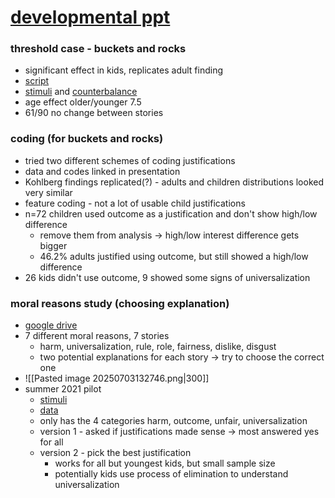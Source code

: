 # [developmental ppt](https://docs.google.com/presentation/d/19sJq8JiUuOavqRnLMGWOogx1o4XrmEf2/edit?usp=sharing&ouid=111291356611253193415&rtpof=true&sd=true)
### threshold case - buckets and rocks
- significant effect in kids, replicates adult finding
- [script](https://docs.google.com/document/d/1BQtLoHv3QK6eG5_41PyuH1RiZMGJoJ7Y/edit?usp=sharing&ouid=100177608645849149988&rtpof=true&sd=true)
- [stimuli](https://www.dropbox.com/s/e59t6xqsf2ygvwg/kid_threshold_final.pptx?dl=0) and [counterbalance](https://www.dropbox.com/s/b90hswhq2bnok04/kid_threshold_final_counterbalance2.pptx?dl=0)
- age effect older/younger 7.5
- 61/90 no change between stories
### coding (for buckets and rocks)
- tried two different schemes of coding justifications
- data and codes linked in presentation
- Kohlberg findings replicated(?) - adults and children distributions looked very similar
- feature coding - not a lot of usable child justifications
- n=72 children used outcome as a justification and don't show high/low difference
	- remove them from analysis -> high/low interest difference gets bigger
	- 46.2% adults justified using outcome, but still showed a high/low difference
- 26 kids didn't use outcome, 9 showed some signs of universalization
### moral reasons study (choosing explanation)
- [google drive](https://drive.google.com/drive/u/0/folders/1dBlJRNtH8xI6NCv3DM3sLJmoQ2gKl79B)
- 7 different moral reasons, 7 stories
	- harm, universalization, rule, role, fairness, dislike, disgust
	- two potential explanations for each story -> try to choose the correct one
- ![[Pasted image 20250703132746.png|300]]
- summer 2021 pilot
	- [stimuli](https://drive.google.com/drive/folders/1F9p1N-DYnSko7ZZbaeP4ppe28I1U0zoS?usp=sharing)
	- [data](https://docs.google.com/spreadsheets/d/1XsJTduwpPGbzer3AYAWB5-GNs0d0w3XvtIhCvt2c--I/edit#gid=0)
	- only has the 4 categories harm, outcome, unfair, universalization
	- version 1 - asked if justifications made sense -> most answered yes for all
	- version 2 - pick the best justification
		- works for all but youngest kids, but small sample size
		- potentially kids use process of elimination to understand universalization